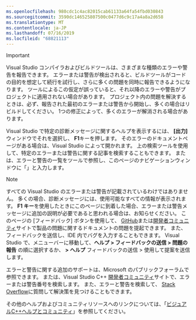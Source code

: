 ```yaml
---
ms.openlocfilehash: 980cdc1c4ac82015cab61133a64fa54fbd030843
ms.sourcegitcommit: 3590dc146525807500c0477d6c9c17a4a8a2d658
ms.translationtype: MT
ms.contentlocale: ja-JP
ms.lasthandoff: 07/16/2019
ms.locfileid: "68821113"
---
```

> [!IMPORTANT]
> Visual Studio コンパイラおよびビルドツールは、さまざまな種類のエラーや警告を報告できます。 エラーまたは警告が検出されると、ビルドツールがコードの目的を想定して続行を試行し、さらに多くの問題を同時に報告できるようになります。 ツールによるこの仮定が誤っていると、それ以降のエラーや警告がプロジェクトに適用されない場合があります。 プロジェクト内の問題を解決するときは、必ず、報告された最初のエラーまたは警告から開始し、多くの場合はリビルドしてください。 1つの修正によって、多くのエラーが解消される場合があります。

Visual Studio で特定の診断メッセージに関するヘルプを表示するには、 **[出力]** ウィンドウでそれを選択し、 **F1**キーを押します。 そのエラーのドキュメントページがある場合は、Visual Studio によって開かれます。 上の検索ツールを使用して、特定のエラーまたは警告に関する記事を検索することもできます。 または、エラーと警告の一覧をツールで参照し、このページのナビゲーションウィンドウに「」と入力します。

> [!NOTE]
> すべての Visual Studio のエラーまたは警告が記載されているわけではありません。 多くの場合、診断メッセージには、使用可能なすべての情報が表示されます。 **F1 キー**を使用したときにこのページに到着した場合、エラーまたは警告メッセージに追加の説明が必要であると思われる場合は、お知らせください。 このページの [フィードバック] ボタンを使用して、 [GitHub](https://github.com/MicrosoftDocs/cpp-docs/issues)または[開発者コミュニティ](https://developercommunity.visualstudio.com/spaces/8/index.html)サイトで製品の問題に関するドキュメントの問題を提起できます。 また、フィードバックを送信し、IDE 内でバグを入力することもできます。 Visual Studio で、メニューバーに移動して、**ヘルプ > フィードバックの送信 > 問題の報告** の順に選択するか、 **> ヘルプ** フィードバックの送信 > 使用して提案を送信します。

エラーと警告に関する追加のサポートは、Microsoft のパブリックフォーラムで参照できます。 または、Visual Studio C++ [開発者コミュニティ](https://developercommunity.visualstudio.com/spaces/8/index.html)サイトで、エラーまたは警告番号を検索します。 また、エラーと警告を検索して、 [Stack Overflow](https://stackoverflow.com/)に質問して解決策を見つけることもできます。

その他のヘルプおよびコミュニティリソースへのリンクについては、「[ビジュアルC++ヘルプとコミュニティ](../../overview/visual-cpp-help-and-community.md)」を参照してください。